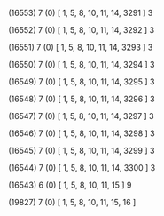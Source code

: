 (16553) 7 (0) [ 1, 5, 8, 10, 11, 14, 3291 ] 3 


(16552) 7 (0) [ 1, 5, 8, 10, 11, 14, 3292 ] 3 


(16551) 7 (0) [ 1, 5, 8, 10, 11, 14, 3293 ] 3 


(16550) 7 (0) [ 1, 5, 8, 10, 11, 14, 3294 ] 3 


(16549) 7 (0) [ 1, 5, 8, 10, 11, 14, 3295 ] 3 


(16548) 7 (0) [ 1, 5, 8, 10, 11, 14, 3296 ] 3 


(16547) 7 (0) [ 1, 5, 8, 10, 11, 14, 3297 ] 3 


(16546) 7 (0) [ 1, 5, 8, 10, 11, 14, 3298 ] 3 


(16545) 7 (0) [ 1, 5, 8, 10, 11, 14, 3299 ] 3 


(16544) 7 (0) [ 1, 5, 8, 10, 11, 14, 3300 ] 3 


(16543) 6 (0) [ 1, 5, 8, 10, 11, 15 ] 9 


(19827) 7 (0) [ 1, 5, 8, 10, 11, 15, 16 ]  

